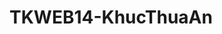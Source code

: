 # TKWEB14-KhucThuaAn
<!DOCTYPE html>
<html>
<head>
	<title>Khúc An</title>
	<style>
		button: hover{
			background-color: white;
		}
		.form{
			padding: 30px 90px;
			border: 1px solid blue;
			display: flex;
			border-radius: 5px;
			flex-direction: column;
			width: 50%;
			margin: 30px auto;
		}
		input{
			margin: 10px 0;
			border: 1px solid blue ;
			border-radius: 2px;
			padding: 4px;
		}
		.submitt{
			background-color: blue;
			color: white;
			border: none;
			border-radius: 4px;
			padding: 5px;
			width: 80px;
		}
	</style>
	<SCRIPT language="JavaScript">
 function CapNhat( )
 {
 document.title = TieuDe.value; /* Thay đổi tiêu đề của trang Web */
 document.body.style.background-color = MauNen.value; /* Thay đổi màu nền của trang */
 document.fgColor = MauChu.value; /* Thay đổi màu chữ của trang */
 window.defaultStatus = TrangThai.value; /* Thay đổi dòng trạng thái của cửa sổ */
 }
 </SCRIPT>

</head>
<body>
	<p id="khuc"></p>
	<script type="text/javascript">
		var a= "Khúc Thừa An ";
		var b= "TKWEB14";
		document.getElementById("khuc").innerHTML="Khúc Thừa An";
		document.write(a+b);
		// window.alert("Khúc Thừa An");
		

	</script><br>
	<button type="button" onclick="alert('Khúc Thừa An')" style="width: 50px; height: 30px; background-color: aqua;">Click</button>
	<button onclick="innerHTML='Khúc Thừa An'" style="width: 190px; height: 30px; background-color: red;">Click</button>
	<button onclick="document.write('Khúc Thừa An')" style="width: 50px; height: 30px; background-color: green; border-radius: 3px; border-color: black;">Click</button>
	<button onClick="document.bgColor = 'pink' "> Click vào đây để đổi màu nền</button>
	<div class="form">
		<label for="mail">Email</label>
		<input type="text" name="mail" placeholder="Email">
		<label>Pass word</label>
		<input type="Pass" name="" placeholder="Mật khẩu">
		<label for="mail">Tên đăng nhập</label>
		<input type="text" name="mail" placeholder="Email">
		<label>Nhập lại mật khẩu</label>
		<input type="Pass" name="" placeholder="Nhập lại mật khẩu">
		<input type="submit" name="" value="Create" class="submitt">


	</div>
	<script language = JavaScript>
		 function DoiMau()
		 {

		 window.document.bgColor = Mau.value;
		 }
	</script>
	 
	 Bạn hãy chọn màu nền:
	 <Select name ="Mau" onchange = "DoiMau();" >
	 <option value ='red'> Màu đỏ </option>
	 <option value = "blue"> Màu xanh </option>
	 <option value = "brown"> Màu nâu </option>
	 <option value = "lavender"> Màu xanh nhạt</option>
	 </select><br>

	<INPUT type="text" name="TieuDe" value="Tiêu đề mới">
	<INPUT type="text" name="MauNen" value="Nhập màu vào đây"> <BR>
	<INPUT type="text" name="MauChu" value="Nhập màu chữ vào đây">
	<INPUT type="text" name="TrangThai" value="Nhập dòng trạng thái vào đây "> <BR>
	<INPUT type="button" name ="ThayDoi" value="Thay đổi" onClick="Ham( );">

</body>
</html>
